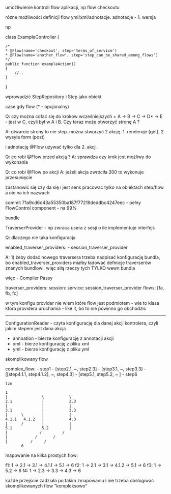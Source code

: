 umożliwienie kontroli flow aplikacji, np flow checkoutu

rózne możliwości definicji flow yml/xml/adnotacje. adnotacje - 1. wersja

np

class ExampleController
{

	/*
	* @Flow(name='checkout', step='terms_of_service')
	* @Flow(name='another_flow', step='step_can_be_shared_among_flows')
	*/	
	public function exampleAction()
	{
		//..
	}


}


wprowadzić StepRepository i Step jako obiekt


case gdy flow (* - opcjonalny)

Q: czy można cofać się do kroków wcześniejszych
          +
A -> B -> C -> D* -> E - jest w C, czyli był w A i B. Czy teraz może otworzyć stronę A ?

A: otwarcie strony to nie step. można stworzyć 2 akcję. 1. renderuje (get), 2. wysyła form (post)

i adnotację @Flow używać tylko dla 2. akcji.


Q: co robi @Flow przed akcją ?
A: sprawdza czy krok jest możliwy do wykonania

Q: co robi @Flow po akcji
A: jeżeli akcja zwróciła 200 to wykonuje przesunięcie




zastanowić się czy da się i jest sens pracować tylko na obiektach step/flow a nie na ich nazwach

commit 71a9cd6d43a55350ba187f77219deddbc4247eec - pełny FlowControl component - na 99%

bundle

TraverserProvider - np zwraca usera z sesji o ile implementuje interfejs

Q: dlaczego nie taka konfiguracja

enabled_traverser_providers:
    - session_traverser_provider

A: 1) żeby dodać nowego traversera trzeba nadpisać konfigurację bundla, bo enabled_traverser_providers miałby
ładować definicje traverserów znanych bundlowi, więc siłą rzeczy tych TYLKO wewn bundla

więc - Compiler Passy


traverser_providers:
    session:
        service: session_traverser_provider
        flows: [fa, fb, fc]

w tym konfigu provider nie wiem które flow jest podmiotem - wie to klasa która providera uruchamia - like it, bo
to nie powinno go obchodzic




---------------------------

ConfigurationReader - czyta konfigurację dla danej akcji kontrolera, czyli jakim stepem jest dana akcja
- annoation - bierze konfigurację z annotacji akcji
- xml - bierze konfigurację z pliku xml
- yml - bierze konfigurację z pliku yml



skomplikowany flow


complex_flow:
    - step1
    - [step2.1,                ~,       step2.3]
    - [step3.1,                ~,       step3.3]
    - [[step4.1.1, step4.1.2], ~,       step4.3]
    - [step5.1,                step5.2, ~      ]
    - step6

    tzn

    1
    |               \           \
    2.1             |           2.3
    |               |           |
    3.1             |           3.3
    |      \        |           |
    4.1.1   4.1.2   |           4.3
    |      /        |           |
    5.1             5.2         |
    |              /         /
    |            /       /
    |          /     /
           6

mapowanie na kilka prostych flow:

f1:    1 -> 2.1 -> 3.1 -> 4.1.1 -> 5.1 -> 6
f2:    1 -> 2.1 -> 3.1 -> 4.1.2 -> 5.1 -> 6
f3:    1 -> 5.2 -> 6
f4:    1 -> 2.3 -> 3.3 -> 4.3 -> 6

każde przejście zadziała po takim zmapowaniu i nie trzeba obsługiwać skomplikowanych flow "kompleksowo"